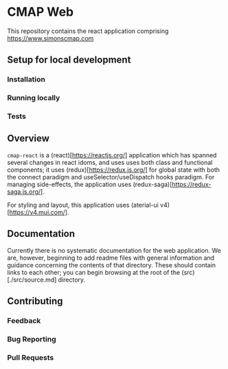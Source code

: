 # CMAP Web

This repository contains the react application comprising https://www.simonscmap.com


## Setup for local development

### Installation

### Running locally

### Tests

## Overview

`cmap-react` is a (react)[https://reactjs.org/] application which has spanned several changes in react idoms, and uses uses both class and functional components; it uses (redux)[https://redux.js.org/] for global state with both the connect paradigm and useSelector/useDispatch hooks paradigm. For managing side-effects, the application uses (redux-saga)[https://redux-saga.js.org/].

For styling and layout, this application uses (aterial-ui v4)[https://v4.mui.com/].

## Documentation

Currently there is no systematic documentation for the web application. We are, however, beginning to add readme files with general information and guidance concerning the contents of that directory. These should contain links to each other; you can begin browsing at the root of the (src)[./src/source.md] directory.

## Contributing

### Feedback

### Bug Reporting

### Pull Requests
